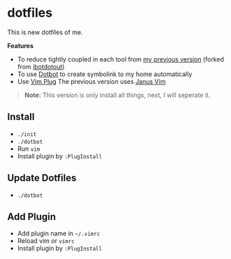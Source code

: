 # dotfiles
This is new dotfiles of me.

**Features**
- To reduce tightly coupled in each tool from [my previous version](https://github.com/mildronize/dotfiles-legacy) (forked from [ibotdotout](https://github.com/ibotdotout/dotfiles))
- To use [Dotbot](https://github.com/anishathalye/dotbot/) to create symbolink to my home automatically
- Use [Vim Plug](https://github.com/junegunn/vim-plug.git)
The previous version uses [Janus Vim](https://github.com/carlhuda/janus)

> **Note:** This version is only install all things, next, I will seperate it.

## Install
- `./init`
- `./dotbot`
- Run `vim`
- Install plugin by `:PlugInstall`

## Update Dotfiles
- `./dotbot` 

## Add Plugin
- Add plugin name in `~/.vimrc`
- Reload vim or `vimrc`
- Install plugin by `:PlugInstall`

